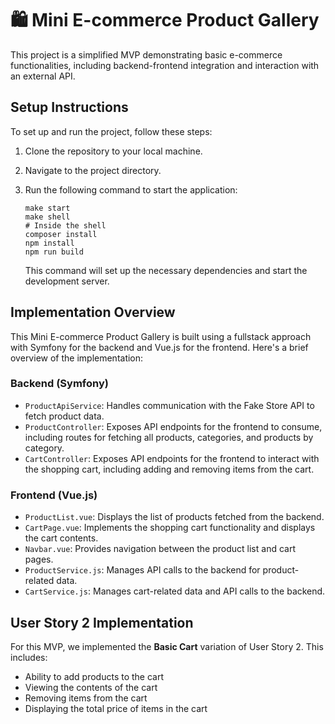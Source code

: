 # 🛍️ Mini E-commerce Product Gallery

This project is a simplified MVP demonstrating basic e-commerce functionalities, including backend-frontend integration and interaction with an external API.

## Setup Instructions

To set up and run the project, follow these steps:

1. Clone the repository to your local machine.
2. Navigate to the project directory.
3. Run the following command to start the application:

   ```
   make start
   make shell
   # Inside the shell
   composer install
   npm install
   npm run build
   ```

   This command will set up the necessary dependencies and start the development server.

## Implementation Overview

This Mini E-commerce Product Gallery is built using a fullstack approach with Symfony for the backend and Vue.js for the frontend. Here's a brief overview of the implementation:

### Backend (Symfony)

- `ProductApiService`: Handles communication with the Fake Store API to fetch product data.
- `ProductController`: Exposes API endpoints for the frontend to consume, including routes for fetching all products, categories, and products by category.
- `CartController`: Exposes API endpoints for the frontend to interact with the shopping cart, including adding and removing items from the cart.

### Frontend (Vue.js)

- `ProductList.vue`: Displays the list of products fetched from the backend.
- `CartPage.vue`: Implements the shopping cart functionality and displays the cart contents.
- `Navbar.vue`: Provides navigation between the product list and cart pages.
- `ProductService.js`: Manages API calls to the backend for product-related data.
- `CartService.js`: Manages cart-related data and API calls to the backend.

## User Story 2 Implementation

For this MVP, we implemented the **Basic Cart** variation of User Story 2. This includes:

- Ability to add products to the cart
- Viewing the contents of the cart
- Removing items from the cart
- Displaying the total price of items in the cart
